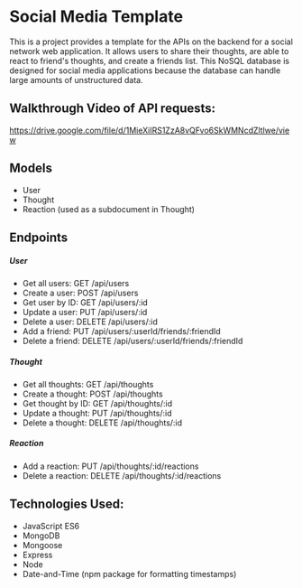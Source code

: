# Social Media Template
This is a project provides a template for the APIs on the backend for a social network web application. It allows users to share their thoughts, are able to react to friend's thoughts, and create a friends list. This NoSQL database is designed for social media applications because the database can handle large amounts of unstructured data.

## Walkthrough Video of API requests: 
https://drive.google.com/file/d/1MieXiIRS1ZzA8vQFvo6SkWMNcdZltlwe/view

## Models
* User
* Thought 
* Reaction (used as a subdocument in Thought)

## Endpoints
##### User
* Get all users: GET /api/users
* Create a user: POST /api/users
* Get user by ID: GET /api/users/:id
* Update a user: PUT /api/users/:id
* Delete a user: DELETE /api/users/:id
* Add a friend: PUT /api/users/:userId/friends/:friendId
* Delete a friend: DELETE /api/users/:userId/friends/:friendId

##### Thought
* Get all thoughts: GET /api/thoughts
* Create a thought: POST /api/thoughts
* Get thought by ID: GET /api/thoughts/:id
* Update a thought: PUT /api/thoughts/:id
* Delete a thought: DELETE /api/thoughts/:id

##### Reaction
* Add a reaction: PUT /api/thoughts/:id/reactions
* Delete a reaction: DELETE /api/thoughts/:id/reactions

## Technologies Used: 
* JavaScript ES6
* MongoDB
* Mongoose
* Express
* Node
* Date-and-Time (npm package for formatting timestamps)

